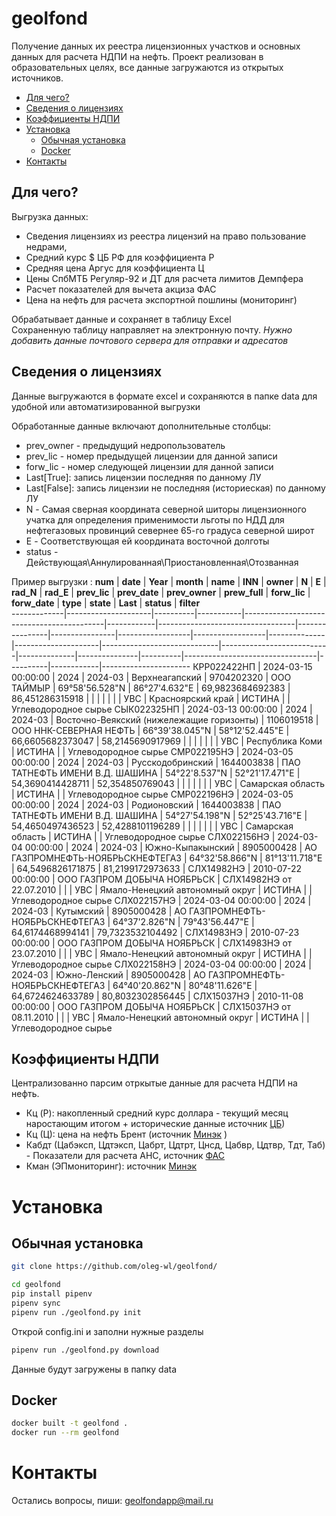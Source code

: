 
# geolfond
Получение данных их реестра лицензионных участков и основных данных для расчета НДПИ на нефть. Проект реализован в образовательных целях, все данные загружаются из открытых источников.
- [Для чего?](#для-чего)
- [Сведения о лицензиях](#сведения-о-лицензиях)
- [Коэффициенты НДПИ](#коэффициенты-ндпи)
- [Установка](#установка)
  - [Обычная установка](#обычная-установка)
  - [Docker](#docker)
- [Контакты](#контакты)

## Для чего?
Выгрузка данных:
* Сведения лицензиях из реестра лицензий на право пользование недрами, 
* Средний курс $ ЦБ РФ для коэффициента Р
* Средняя цена Аргус для коэффициента Ц
* Цены СпбМТБ Регуляр-92 и ДТ для расчета лимитов Демпфера
* Расчет показателей для вычета акциза ФАС 
* Цена на нефть для расчета экспортной пошлины (мониторинг)

Обрабатывает данные и сохраняет в таблицу Excel<br>
Сохраненную таблицу направляет на электронную почту. *Нужно добавить данные почтового сервера для отправки и адресатов*<br>

## Сведения о лицензиях
Данные выгружаются в формате excel и сохраняются в папке data для удобной или автоматизированной выгрузки<br>

Обработанные данные включают дополнительные столбцы: 
* prev_owner - предыдущий недропользователь
* prev_lic - номер предыдущей лицензии для данной записи
* forw_lic - номер следующей лицензии для данной записи
* Last[True]: запись лицензии последняя по данному ЛУ
* Last[False]: запись лицензии не последняя (историеская) по данному ЛУ
* N - Самая сверная координата северной шиторы лицензионного учатка для определения применимости льготы по НДД для нефтегазовых провинций севернее 65-го градуса северной широт
* E - Соответствующая ей координата восточной долготы
* status - Действующая\Аннулированная\Приостановленная\Отозванная

Пример выгрузки :
 **num**     | **date**            | **Year** | **month** | **name**                                  | **INN**    | **owner**                        | **N**          | **E**          | **rad_N**        | **rad_E**        | **prev_lic** | **prev_date**       | **prev_owner**              | **prew_full**             | **forw_lic** | **forw_date** | **type** | **state**                       | **Last** | **status** | **filter**           
-------------|---------------------|----------|-----------|-------------------------------------------|------------|----------------------------------|----------------|----------------|------------------|------------------|--------------|---------------------|-----------------------------|---------------------------|--------------|---------------|----------|---------------------------------|----------|------------|----------------------
 КРР022422НП | 2024-03-15 00:00:00 | 2024     | 2024-03   | Верхнеагапский                            | 9704202320 | ООО ТАЙМЫР                       | 69°58'56.528"N | 86°27'4.632"Е  | 69,9823684692383 | 86,451286315918  |              |                     |                             |                           |              |               | УВС      | Красноярский край               | ИСТИНА   |            | Углеводородное сырье 
 СЫК022325НП | 2024-03-13 00:00:00 | 2024     | 2024-03   | Восточно-Веякский (нижележащие горизонты) | 1106019518 | ООО ННК-СЕВЕРНАЯ НЕФТЬ           | 66°39'38.045"N | 58°12'52.445"Е | 66,6605682373047 | 58,2145690917969 |              |                     |                             |                           |              |               | УВС      | Республика Коми                 | ИСТИНА   |            | Углеводородное сырье 
 СМР022195НЭ | 2024-03-05 00:00:00 | 2024     | 2024-03   | Русскодобринский                          | 1644003838 | ПАО ТАТНЕФТЬ ИМЕНИ В.Д. ШАШИНА   | 54°22'8.537"N  | 52°21'17.471"Е | 54,3690414428711 | 52,354850769043  |              |                     |                             |                           |              |               | УВС      | Самарская область               | ИСТИНА   |            | Углеводородное сырье 
 СМР022196НЭ | 2024-03-05 00:00:00 | 2024     | 2024-03   | Родионовский                              | 1644003838 | ПАО ТАТНЕФТЬ ИМЕНИ В.Д. ШАШИНА   | 54°27'54.198"N | 52°25'43.716"Е | 54,4650497436523 | 52,4288101196289 |              |                     |                             |                           |              |               | УВС      | Самарская область               | ИСТИНА   |            | Углеводородное сырье 
 СЛХ022156НЭ | 2024-03-04 00:00:00 | 2024     | 2024-03   | Южно-Кыпакынский                          | 8905000428 | АО ГАЗПРОМНЕФТЬ-НОЯБРЬСКНЕФТЕГАЗ | 64°32'58.866"N | 81°13'11.718"Е | 64,5496826171875 | 81,2199172973633 | СЛХ14982НЭ   | 2010-07-22 00:00:00 | ООО ГАЗПРОМ ДОБЫЧА НОЯБРЬСК |  СЛХ14982НЭ от 22.07.2010 |              |               | УВС      | Ямало-Ненецкий автономный округ | ИСТИНА   |            | Углеводородное сырье 
 СЛХ022157НЭ | 2024-03-04 00:00:00 | 2024     | 2024-03   | Кутымский                                 | 8905000428 | АО ГАЗПРОМНЕФТЬ-НОЯБРЬСКНЕФТЕГАЗ | 64°37'2.826"N  | 79°43'56.447"Е | 64,6174468994141 | 79,7323532104492 | СЛХ14983НЭ   | 2010-07-23 00:00:00 | ООО ГАЗПРОМ ДОБЫЧА НОЯБРЬСК |  СЛХ14983НЭ от 23.07.2010 |              |               | УВС      | Ямало-Ненецкий автономный округ | ИСТИНА   |            | Углеводородное сырье 
 СЛХ022158НЭ | 2024-03-04 00:00:00 | 2024     | 2024-03   | Южно-Ленский                              | 8905000428 | АО ГАЗПРОМНЕФТЬ-НОЯБРЬСКНЕФТЕГАЗ | 64°40'20.862"N | 80°48'11.626"Е | 64,6724624633789 | 80,8032302856445 | СЛХ15037НЭ   | 2010-11-08 00:00:00 | ООО ГАЗПРОМ ДОБЫЧА НОЯБРЬСК |  СЛХ15037НЭ от 08.11.2010 |              |               | УВС      | Ямало-Ненецкий автономный округ | ИСТИНА   |            | Углеводородное сырье 



## Коэффициенты НДПИ
Централизованно парсим отркытые данные для расчета НДПИ на нефть. 
- Кц (P): накопленный средний курс доллара -  текущий месяц наростающим итогом + исторические данные источник [ЦБ](https://cbr.ru/currency_base/dynamics/))
- Кц (Ц): цена на нефть Брент (источник [Минэк](https://economy.gov.ru/material/departments/d12/konyunktura_mirovyh_tovarnyh_rynkov/) )
- Кабдт (Цабэксп, Цдтэксп, Цабрт, Цдтрт, Цнсд, Цабвр, Цдтвр, Тдт, Таб) - Показатели для расчета АНС, источник [ФАС](https://fas.gov.ru/pages/pokazateli-dla-vycheta-akciza)
- Кман (ЭПмониторинг): источник [Минэк](https://economy.gov.ru/material/directions/vneshneekonomicheskaya_deyatelnost/tamozhenno_tarifnoe_regulirovanie/)

# Установка

## Обычная установка
```bash
git clone https://github.com/oleg-wl/geolfond/

cd geolfond
pip install pipenv 
pipenv sync
pipenv run ./geolfond.py init
```
Открой config.ini и заполни нужные разделы<br>
```bash
pipenv run ./geolfond.py download 
```
Данные будут загружены в папку data

## Docker 
```bash
docker built -t geolfond .
docker run --rm geolfond
```

# Контакты

Остались вопросы, пиши: [geolfondapp@mail.ru](mailto:geolfondapp@mail.ru)

